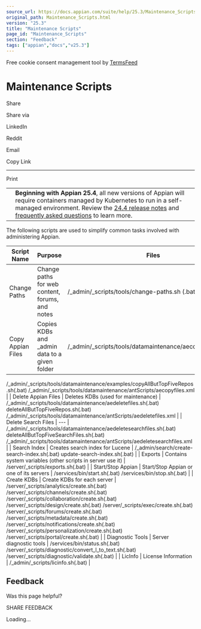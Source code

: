 ```yaml
---
source_url: https://docs.appian.com/suite/help/25.3/Maintenance_Scripts.html
original_path: Maintenance_Scripts.html
version: "25.3"
title: "Maintenance Scripts"
page_id: "Maintenance_Scripts"
section: "Feedback"
tags: ["appian","docs","v25.3"]
---
```



Free cookie consent management tool by [TermsFeed](https://www.termsfeed.com/)

# Maintenance Scripts

Share

Share via

LinkedIn

Reddit

Email

Copy Link

* * *

Print

<table><tbody><tr><td><i class="fa fa-bullhorn" aria-hidden="true"></i></td><td><b>Beginning with Appian 25.4</b>, all new versions of Appian will require containers managed by Kubernetes to run in a self-managed environment. Review the <a href="https://docs.appian.com/suite/help/24.4/Appian_Release_Notes.html#preparing-for-containerized-self-managed-appian-in-2025">24.4 release notes</a> and <a href="aok-faq.html">frequently asked questions</a> to learn more.</td></tr></tbody></table>

The following scripts are used to simplify common tasks involved with administering Appian.

| Script Name | Purpose | Files |
| --- | --- | --- |
| Change Paths | Change paths for web content, forums, and notes | /\_admin/\_scripts/tools/change-paths.sh (.bat) |
| Copy Appian Files | Copies KDBs and \_admin data to a given folder | /\_admin/\_scripts/tools/datamaintenance/aecopyfiles.sh(.bat)
/\_admin/\_scripts/tools/datamaintenance/examples/copyAllButTopFiveRepos.sh(.bat)
/\_admin/\_scripts/tools/datamaintenance/antScripts/aecopyfiles.xml |
| Delete Appian Files | Deletes KDBs (used for maintenance) | /\_admin/\_scripts/tools/datamaintenance/aedeletefiles.sh(.bat)
deleteAllButTopFiveRepos.sh(.bat)
/\_admin/\_scripts/tools/datamaintenance/antScripts/aedeletefiles.xml |
| Delete Search Files | \--- | /\_admin/\_scripts/tools/datamaintenance/aedeletesearchfiles.sh(.bat)
deleteAllButTopFiveSearchFiles.sh(.bat)
/\_admin/\_scripts/tools/datamaintenance/antScripts/aedeletesearchfiles.xml |
| Search Index | Creates search index for Lucene | /\_admin/search/create-search-index.sh(.bat)
update-search-index.sh(.bat) |
| Exports | Contains system variables (other scripts in server use it) | /server/\_scripts/exports.sh(.bat) |
| Start/Stop Appian | Start/Stop Appian or one of its servers | /services/bin/start.sh(.bat)
/services/bin/stop.sh(.bat) |
| Create KDBs | Create KDBs for each server | /server/\_scripts/analytics/create.sh(.bat)
/server/\_scripts/channels/create.sh(.bat)
/server/\_scripts/collaboration/create.sh(.bat)
/server/\_scripts/design/create.sh(.bat)
/server/\_scripts/exec/create.sh(.bat)
/server/\_scripts/forums/create.sh(.bat)
/server/\_scripts/metadata/create.sh(.bat)
/server/\_scripts/notifications/create.sh(.bat)
/server/\_scripts/personalization/create.sh(.bat)
/server/\_scripts/portal/create.sh(.bat)
 |
| Diagnostic Tools | Server diagnostic tools | /services/bin/status.sh(.bat)
/server/\_scripts/diagnostic/convert\_l\_to\_text.sh(.bat)
/server/\_scripts/diagnostic/validate.sh(.bat) |
| LicInfo | License Information | /\_admin/\_scripts/licinfo.sh(.bat) |

## Feedback

Was this page helpful?

SHARE FEEDBACK

Loading...